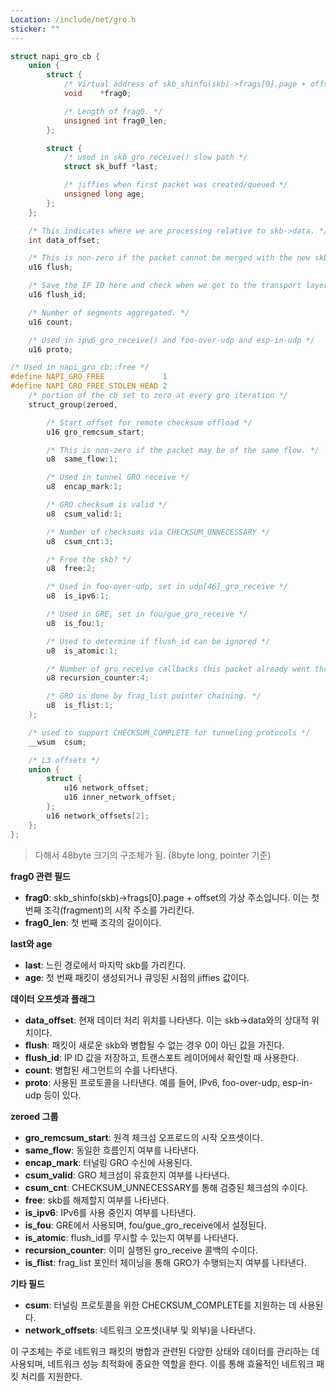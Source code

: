 ```yaml
---
Location: /include/net/gro.h
sticker: ""
---
```


```c title=napi_gro_cb
struct napi_gro_cb {
	union {
		struct {
			/* Virtual address of skb_shinfo(skb)->frags[0].page + offset. */
			void	*frag0;

			/* Length of frag0. */
			unsigned int frag0_len;
		};

		struct {
			/* used in skb_gro_receive() slow path */
			struct sk_buff *last;

			/* jiffies when first packet was created/queued */
			unsigned long age;
		};
	};

	/* This indicates where we are processing relative to skb->data. */
	int	data_offset;

	/* This is non-zero if the packet cannot be merged with the new skb. */
	u16	flush;

	/* Save the IP ID here and check when we get to the transport layer */
	u16	flush_id;

	/* Number of segments aggregated. */
	u16	count;

	/* Used in ipv6_gro_receive() and foo-over-udp and esp-in-udp */
	u16	proto;

/* Used in napi_gro_cb::free */
#define NAPI_GRO_FREE             1
#define NAPI_GRO_FREE_STOLEN_HEAD 2
	/* portion of the cb set to zero at every gro iteration */
	struct_group(zeroed,

		/* Start offset for remote checksum offload */
		u16	gro_remcsum_start;

		/* This is non-zero if the packet may be of the same flow. */
		u8	same_flow:1;

		/* Used in tunnel GRO receive */
		u8	encap_mark:1;

		/* GRO checksum is valid */
		u8	csum_valid:1;

		/* Number of checksums via CHECKSUM_UNNECESSARY */
		u8	csum_cnt:3;

		/* Free the skb? */
		u8	free:2;

		/* Used in foo-over-udp, set in udp[46]_gro_receive */
		u8	is_ipv6:1;

		/* Used in GRE, set in fou/gue_gro_receive */
		u8	is_fou:1;

		/* Used to determine if flush_id can be ignored */
		u8	is_atomic:1;

		/* Number of gro_receive callbacks this packet already went through */
		u8 recursion_counter:4;

		/* GRO is done by frag_list pointer chaining. */
		u8	is_flist:1;
	);

	/* used to support CHECKSUM_COMPLETE for tunneling protocols */
	__wsum	csum;

	/* L3 offsets */
	union {
		struct {
			u16 network_offset;
			u16 inner_network_offset;
		};
		u16 network_offsets[2];
	};
};
```

> 다해서 48byte 크기의 구조체가 됨. (8byte long, pointer 기준)

**frag0 관련 필드**

- **frag0**: skb_shinfo(skb)->frags[0].page + offset의 가상 주소입니다. 이는 첫 번째 조각(fragment)의 시작 주소를 가리킨다.
- **frag0_len**: 첫 번째 조각의 길이이다.

**last와 age**

- **last**: 느린 경로에서 마지막 skb를 가리킨다.
- **age**: 첫 번째 패킷이 생성되거나 큐잉된 시점의 jiffies 값이다.

**데이터 오프셋과 플래그**

- **data_offset**: 현재 데이터 처리 위치를 나타낸다. 이는 skb->data와의 상대적 위치이다.
- **flush**: 패킷이 새로운 skb와 병합될 수 없는 경우 0이 아닌 값을 가진다.
- **flush_id**: IP ID 값을 저장하고, 트랜스포트 레이어에서 확인할 때 사용한다.
- **count**: 병합된 세그먼트의 수를 나타낸다.
- **proto**: 사용된 프로토콜을 나타낸다. 예를 들어, IPv6, foo-over-udp, esp-in-udp 등이 있다.

**zeroed 그룹**

- **gro_remcsum_start**: 원격 체크섬 오프로드의 시작 오프셋이다.
- **same_flow**: 동일한 흐름인지 여부를 나타낸다.
- **encap_mark**: 터널링 GRO 수신에 사용된다.
- **csum_valid**: GRO 체크섬이 유효한지 여부를 나타낸다.
- **csum_cnt**: CHECKSUM_UNNECESSARY를 통해 검증된 체크섬의 수이다.
- **free**: skb를 해제할지 여부를 나타낸다.
- **is_ipv6**: IPv6를 사용 중인지 여부를 나타낸다.
- **is_fou**: GRE에서 사용되며, fou/gue_gro_receive에서 설정된다.
- **is_atomic**: flush_id를 무시할 수 있는지 여부를 나타낸다.
- **recursion_counter**: 이미 실행된 gro_receive 콜백의 수이다.
- **is_flist**: frag_list 포인터 체이닝을 통해 GRO가 수행되는지 여부를 나타낸다.

**기타 필드**

- **csum**: 터널링 프로토콜을 위한 CHECKSUM_COMPLETE를 지원하는 데 사용된다.
- **network_offsets**: 네트워크 오프셋(내부 및 외부)을 나타낸다.

이 구조체는 주로 네트워크 패킷의 병합과 관련된 다양한 상태와 데이터를 관리하는 데 사용되며, 네트워크 성능 최적화에 중요한 역할을 한다. 이를 통해 효율적인 네트워크 패킷 처리를 지원한다.